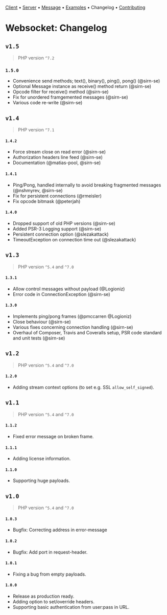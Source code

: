 [Client](Client.md) • [Server](Server.md) • [Message](Message.md) • [Examples](Examples.md) • Changelog • [Contributing](Contributing.md)

# Websocket: Changelog

## `v1.5`

 > PHP version `^7.2`

### `1.5.0`

 * Convenience send methods; text(), binary(), ping(), pong() (@sirn-se)
 * Optional Message instance as receive() method return (@sirn-se)
 * Opcode filter for receive() method (@sirn-se)
 * Fix for unordered framgemented messages (@sirn-se)
 * Various code re-write (@sirn-se)

## `v1.4`

 > PHP version `^7.1`

#### `1.4.2`

 * Force stream close on read error (@sirn-se)
 * Authorization headers line feed (@sirn-se)
 * Documentation (@matias-pool, @sirn-se)

#### `1.4.1`

 * Ping/Pong, handled internally to avoid breaking fragmented messages (@nshmyrev, @sirn-se)
 * Fix for persistent connections (@rmeisler)
 * Fix opcode bitmask (@peterjah)

#### `1.4.0`

 * Dropped support of old PHP versions (@sirn-se)
 * Added PSR-3 Logging support (@sirn-se)
 * Persistent connection option (@slezakattack)
 * TimeoutException on connection time out (@slezakattack)

## `v1.3`

 > PHP version `^5.4` and `^7.0`

#### `1.3.1`

 * Allow control messages without payload (@Logioniz)
 * Error code in ConnectionException (@sirn-se)

#### `1.3.0`

 * Implements ping/pong frames (@pmccarren @Logioniz)
 * Close behaviour (@sirn-se)
 * Various fixes concerning connection handling (@sirn-se)
 * Overhaul of Composer, Travis and Coveralls setup, PSR code standard and unit tests (@sirn-se)

## `v1.2`

 > PHP version `^5.4` and `^7.0`

#### `1.2.0`

 * Adding stream context options (to set e.g. SSL `allow_self_signed`).

## `v1.1`

 > PHP version `^5.4` and `^7.0`

#### `1.1.2`

 * Fixed error message on broken frame.

#### `1.1.1`

 * Adding license information.

#### `1.1.0`

 * Supporting huge payloads.

## `v1.0`

 > PHP version `^5.4` and `^7.0`

#### `1.0.3`

 * Bugfix: Correcting address in error-message

#### `1.0.2`

 * Bugfix: Add port in request-header.

#### `1.0.1`

 * Fixing a bug from empty payloads.

#### `1.0.0`

 * Release as production ready.
 * Adding option to set/override headers.
 * Supporting basic authentication from user:pass in URL.

